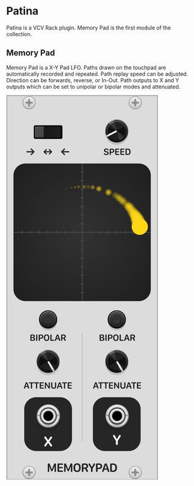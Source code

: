 # Patina
Patina is a VCV Rack plugin. Memory Pad is the first module of the collection.

## Memory Pad
Memory Pad is a X-Y Pad LFO. Paths drawn on the touchpad are automatically recorded and repeated. Path replay speed can be adjusted. Direction can be forwards, reverse, or In-Out. Path outputs to X and Y outputs which can be set to unipolar or bipolar modes and attenuated.

![Image of Memory Pad](./images/memorypad.png)
